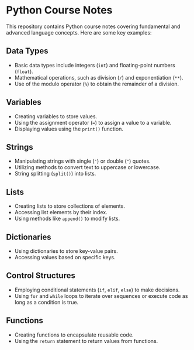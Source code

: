# Python Course Notes

This repository contains Python course notes covering fundamental and advanced language concepts. Here are some key examples:

## Data Types

- Basic data types include integers (`int`) and floating-point numbers (`float`).
- Mathematical operations, such as division (`/`) and exponentiation (`**`).
- Use of the modulo operator (`%`) to obtain the remainder of a division.

## Variables

- Creating variables to store values.
- Using the assignment operator (`=`) to assign a value to a variable.
- Displaying values using the `print()` function.

## Strings

- Manipulating strings with single (`'`) or double (`"`) quotes.
- Utilizing methods to convert text to uppercase or lowercase.
- String splitting (`split()`) into lists.

## Lists

- Creating lists to store collections of elements.
- Accessing list elements by their index.
- Using methods like `append()` to modify lists.

## Dictionaries

- Using dictionaries to store key-value pairs.
- Accessing values based on specific keys.

## Control Structures

- Employing conditional statements (`if`, `elif`, `else`) to make decisions.
- Using `for` and `while` loops to iterate over sequences or execute code as long as a condition is true.

## Functions

- Creating functions to encapsulate reusable code.
- Using the `return` statement to return values from functions.

